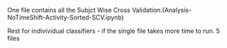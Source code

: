 One file contains all the Subjct Wise Cross Validation.(Analysis-NoTimeShift-Activity-Sorted-SCV.ipynb)

Rest for indivividual classifiers - if the single file takes more time to run.
5 files
